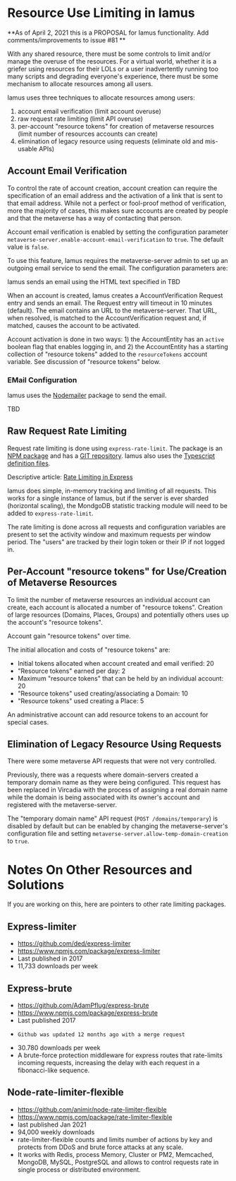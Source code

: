 # Resource Use Limiting in Iamus

**As of April 2, 2021 this is a PROPOSAL for Iamus functionality. Add comments/improvements to issue #81 **

With any shared resource, there must be some controls to limit and/or manage
the overuse of the resources.
For a virtual world, whether it is a griefer
using resources for their LOLs or a user inadvertently running too many
scripts and degrading everyone's experience, there must be some
mechanism to allocate resources among all users.

Iamus uses three techniques to allocate resources among users:

1) account email verification (limit account overuse)
2) raw request rate limiting (limit API overuse)
3) per-account "resource tokens" for creation of metaverse resources (limit number of resources accounts can create)
4) elimination of legacy resource using requests (eliminate old and mis-usable APIs)

## Account Email Verification

To control the rate of account creation, account creation can require the
specification of an email address and the activation of a link that is sent
to that email address. While not a perfect or fool-proof method of verification,
more the majority of cases, this makes sure accounts are created by people
and that the metaverse has a way of contacting that person.

Account email verification is enabled by setting the configuration parameter
`metaverse-server.enable-account-email-verification` to `true`.
The default value is `false`.

To use this feature,
Iamus requires the metaverse-server admin to set up an outgoing email service
to send the email. The configuration parameters are:

Iamus sends an email using the HTML text specified in TBD

When an account is created, 
Iamus creates a AccountVerification Request entry and sends an email.
The Request entry will timeout in 10 minutes (default).
The email contains an URL to the metaverse-server.
That URL, when resolved, is matched to the AccountVerification request
and, if matched, causes the account to be activated.

Account activation is done in two ways: 1) the AccountEntity has an `active`
boolean flag that enables logging in, and 2) the AccountEntity has
a starting collection of "resource tokens" added to the `resourceTokens`
account variable. See discussion of "resource tokens" below.

### EMail Configuration

Iamus uses the [Nodemailer](https://nodemailer.com/about/) package to send
the email.

TBD

## Raw Request Rate Limiting

Request rate limiting is done using `express-rate-limit`.
The package is an [NPM package](https://www.npmjs.com/package/express-rate-limit)
and has a [GIT repository](https://github.com/nfriedly/express-rate-limit).
Iamus also uses the [Typescript definition files](https://www.npmjs.com/package/@types/express-rate-limit).

Descriptive article: [Rate Limiting in Express](https://medium.com/pixel-and-ink/rate-limiting-in-express-7a43ac14ed0c)

Iamus does simple, in-memory tracking and limiting of all requests.
This works for a single instance of Iamus, but if the server is ever sharded (horizontal scaling),
the MondgoDB statistic tracking module will need to be added to `express-rate-limit`.

The rate limiting is done across all requests and configuration variables are
present to set the activity window and maximum requests per window period.
The "users" are tracked by their login token or their IP if not logged in.

## Per-Account "resource tokens" for Use/Creation of Metaverse Resources

To limit the number of metaverse resources an individual account can create,
each account is allocated a number of "resource tokens". Creation of large
resources (Domains, Places, Groups) and potentially others uses up the
account's "resource tokens".

Account gain "resource tokens" over time.

The initial allocation and costs of "resource tokens" are:

* Initial tokens allocated when account created and email verified: 20
* "Resource tokens" earned per day: 2
* Maximum "resource tokens" that can be held by an individual account: 20
* "Resource tokens" used creating/associating a Domain: 10
* "Resource tokens" used creating a Place: 5

An administrative account can add resource tokens to an account for
special cases.

## Elimination of Legacy Resource Using Requests

There were some metaverse API requests that were not very controlled.

Previously, there was a requests where domain-servers created a temporary domain
name as they were being configured. This request has been replaced in Vircadia
with the process of assigning a real domain name while the domain is being
associated with its owner's account and registered with the metaverse-server.

The "temporary domain name" API request (`POST /domains/temporary`) is disabled
by default but can be enabled by changing the metaverse-server's configuration
file and setting `metaverse-server.allow-temp-domain-creation` to `true`.


# Notes On Other Resources and Solutions

If you are working on this, here are pointers to other rate limiting packages.

## Express-limiter

* https://github.com/ded/express-limiter
* https://www.npmjs.com/package/express-limiter
* Last published in 2017
* 11,733 downloads per week

## Express-brute

* https://github.com/AdamPflug/express-brute
* https://www.npmjs.com/package/express-brute
* Last published 2017
*     Github was updated 12 months ago with a merge request
* 30.780 downloads per week
* A brute-force protection middleware for express routes that rate-limits incoming requests, increasing the delay with each request in a fibonacci-like sequence.

## Node-rate-limiter-flexible

* https://github.com/animir/node-rate-limiter-flexible
* https://www.npmjs.com/package/rate-limiter-flexible
* last published Jan 2021
* 94,000 weekly downloads
* rate-limiter-flexible counts and limits number of actions by key and protects from DDoS and brute force attacks at any scale.
* It works with Redis, process Memory, Cluster or PM2, Memcached, MongoDB, MySQL, PostgreSQL and allows to control requests rate in single process or distributed environment.

